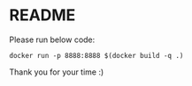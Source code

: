 # README
Please run below code:

`docker run -p 8888:8888 $(docker build -q .)`

Thank you for your time :)
